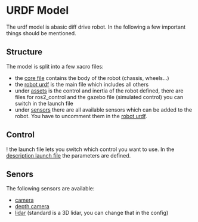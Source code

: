 # URDF Model
The urdf model is abasic diff drive robot. In the following a few important things should be mentioned.

## Structure
The model is split into a few xacro files:
- the [core file](./core.xacro) contains the body of the robot (chassis, wheels...)
- the [robot urdf](./robot.urdf.xacro) is the main file which includes all others
- under [assets](./assets/) is the control and inertia of the robot defined, there are files for ros2_control and the gazebo file (simulated control) you can switch in the launch file
- under [sensors](./sensors/) there are all available sensors which can be added to the robot. You have to uncomment them in the [robot urdf](./robot.urdf.xacro).

## Control
! the launch file lets you switch which control you want to use. In the [description launch file](../launch/description.launch.py) the parameters are defined.

## Senors
The following sensors are available:
- [camera](./sensors/camera.xacro)
- [depth camera](./sensors/depth_camera.xacro)
- [lidar](./sensors/lidar.xacro) (standard is a 3D lidar, you can change that in the config)

